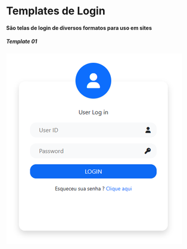 # Templates de Login
#### São telas de login de diversos formatos para uso em sites

##### Template 01

![Visão do Template de Login 01](https://github.com/romariocavalcante/Templates-de-Login/blob/main/img/template_01.png "template 01")